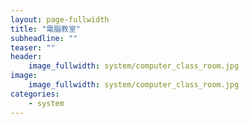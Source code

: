 ```yaml
---
layout: page-fullwidth
title: "電腦教室"
subheadline: ""
teaser: ""
header:
    image_fullwidth: system/computer_class_room.jpg
image:
    image_fullwidth: system/computer_class_room.jpg
categories:
    - system
---
```


